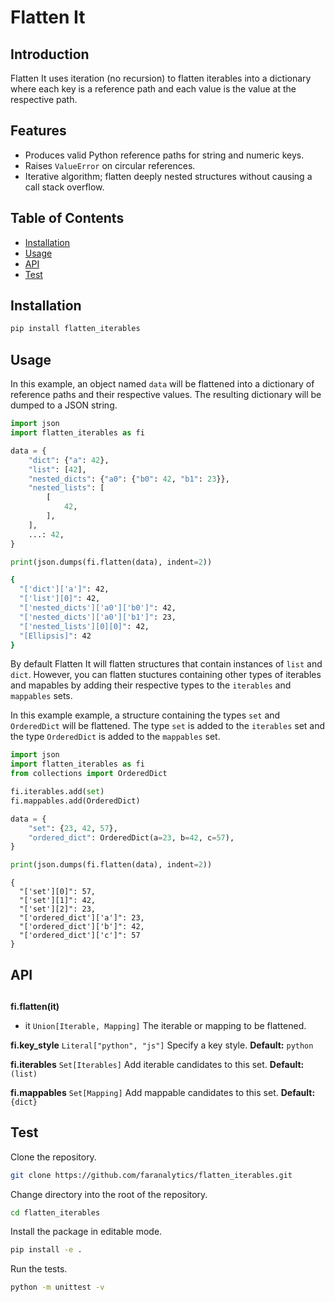 # Flatten It

## Introduction

Flatten It uses iteration (no recursion) to flatten iterables into a dictionary where each key is a reference path and each value is the value at the respective path.

## Features

- Produces valid Python reference paths for string and numeric keys.
- Raises `ValueError` on circular references.
- Iterative algorithm; flatten deeply nested structures without causing a call stack overflow.

## Table of Contents

- [Installation](#installation)
- [Usage](#usage)
- [API](#api)
- [Test](#test)

## <h2 id="installation">Installation</h2>

```bash
pip install flatten_iterables
```

## <h2 id="usage">Usage</h2>

In this example, an object named `data` will be flattened into a dictionary of reference paths and their respective values. The resulting dictionary will be dumped to a JSON string.

```python
import json
import flatten_iterables as fi

data = {
    "dict": {"a": 42},
    "list": [42],
    "nested_dicts": {"a0": {"b0": 42, "b1": 23}},
    "nested_lists": [
        [
            42,
        ],
    ],
    ...: 42,
}

print(json.dumps(fi.flatten(data), indent=2))
```

```bash
{
  "['dict']['a']": 42,
  "['list'][0]": 42,
  "['nested_dicts']['a0']['b0']": 42,
  "['nested_dicts']['a0']['b1']": 23,
  "['nested_lists'][0][0]": 42,
  "[Ellipsis]": 42
}
```

By default Flatten It will flatten structures that contain instances of `list` and `dict`. However, you can flatten stuctures containing other types of iterables and mapables by adding their respective types to the `iterables` and `mappables` sets.

In this example example, a structure containing the types `set` and `OrderedDict` will be flattened. The type `set` is added to the `iterables` set and the type `OrderedDict` is added to the `mappables` set.

```python
import json
import flatten_iterables as fi
from collections import OrderedDict

fi.iterables.add(set)
fi.mappables.add(OrderedDict)

data = {
    "set": {23, 42, 57},
    "ordered_dict": OrderedDict(a=23, b=42, c=57),
}

print(json.dumps(fi.flatten(data), indent=2))
```

```
{
  "['set'][0]": 57,
  "['set'][1]": 42,
  "['set'][2]": 23,
  "['ordered_dict']['a']": 23,
  "['ordered_dict']['b']": 42,
  "['ordered_dict']['c']": 57
}
```

## <h2 id="api">API<h2>

**fi.flatten(it)**

- it `Union[Iterable, Mapping]` The iterable or mapping to be flattened.

**fi.key_style** `Literal["python", "js"]` Specify a key style. **Default:** `python`

**fi.iterables** `Set[Iterables]` Add iterable candidates to this set. **Default:** `(list)`

**fi.mappables** `Set[Mapping]` Add mappable candidates to this set. **Default:** `{dict}`

## <h2 id="test">Test</h2>

Clone the repository.

```bash
git clone https://github.com/faranalytics/flatten_iterables.git
```

Change directory into the root of the repository.

```bash
cd flatten_iterables
```

Install the package in editable mode.

```bash
pip install -e .
```

Run the tests.

```bash
python -m unittest -v
```
